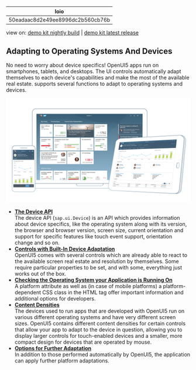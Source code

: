<!-- loio50eadaac8d2e49ee8996dc2b560cb76b -->

| loio |
| -----|
| 50eadaac8d2e49ee8996dc2b560cb76b |

<div id="loio">

view on: [demo kit nightly build](https://sdk.openui5.org/nightly/#/topic/50eadaac8d2e49ee8996dc2b560cb76b) | [demo kit latest release](https://sdk.openui5.org/topic/50eadaac8d2e49ee8996dc2b560cb76b)</div>

## Adapting to Operating Systems And Devices

No need to worry about device specifics! OpenUI5 apps run on smartphones, tablets, and desktops. The UI controls automatically adapt themselves to each device's capabilities and make the most of the available real estate. supports several functions to adapt to operating systems and devices.

![](images/loio4d2ab35a01d7482a90bee0d3354db457_LowRes.png) 

-   **[The Device API](The_Device_API_69a8e46.md "The device API (sap.ui.Device) is an API which provides information
		about device specifics, like the operating system along with its version, the browser and
		browser version, screen size, current orientation and support for specific features like
		touch event support, orientation change and so on.")**  
The device API \(`sap.ui.Device`\) is an API which provides information about device specifics, like the operating system along with its version, the browser and browser version, screen size, current orientation and support for specific features like touch event support, orientation change and so on.
-   **[Controls with Built-In Device Adaptation](Controls_with_Built_In_Device_Adaptation_328a340.md "OpenUI5 comes with
		several controls which are already able to react to the available screen real estate and
		resolution by themselves. Some require particular properties to be set, and with some,
		everything just works out of the box.")**  
OpenUI5 comes with several controls which are already able to react to the available screen real estate and resolution by themselves. Some require particular properties to be set, and with some, everything just works out of the box.
-   **[Checking the Operating System your Application is Running On](Checking_the_Operating_System_your_Application_is_Running_On_d1b26a2.md "A platform attribute as well as (in case of mobile platforms) a platform-dependent CSS
		class in the HTML tag offer important information and additional options for
		developers.")**  
A platform attribute as well as \(in case of mobile platforms\) a platform-dependent CSS class in the HTML tag offer important information and additional options for developers.
-   **[Content Densities](Content_Densities_e54f729.md "The devices used to run apps that are developed with OpenUI5 run on various different
		operating systems and have very different screen sizes. OpenUI5 contains different
		content densities for certain controls that allow your app to adapt to the device in
		question, allowing you to display larger controls for touch-enabled devices and a smaller,
		more compact design for devices that are operated by mouse.")**  
The devices used to run apps that are developed with OpenUI5 run on various different operating systems and have very different screen sizes. OpenUI5 contains different content densities for certain controls that allow your app to adapt to the device in question, allowing you to display larger controls for touch-enabled devices and a smaller, more compact design for devices that are operated by mouse.
-   **[Options for Further Adaptation](Options_for_Further_Adaptation_04eb520.md "In addition to those performed automatically by OpenUI5, the application can
		apply further platform adaptations.")**  
In addition to those performed automatically by OpenUI5, the application can apply further platform adaptations.


